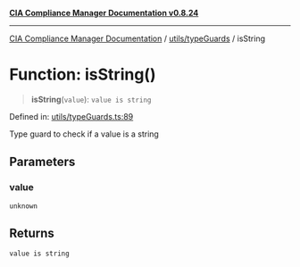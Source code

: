[**CIA Compliance Manager Documentation v0.8.24**](../../../README.md)

***

[CIA Compliance Manager Documentation](../../../modules.md) / [utils/typeGuards](../README.md) / isString

# Function: isString()

> **isString**(`value`): `value is string`

Defined in: [utils/typeGuards.ts:89](https://github.com/Hack23/cia-compliance-manager/blob/8f5d084752ccee354557e96bf8b49239fb671c91/src/utils/typeGuards.ts#L89)

Type guard to check if a value is a string

## Parameters

### value

`unknown`

## Returns

`value is string`

